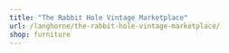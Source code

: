 ```yaml
---
title: "The Rabbit Hole Vintage Marketplace"
url: /langhorne/the-rabbit-hole-vintage-marketplace/
shop: furniture
---
```

